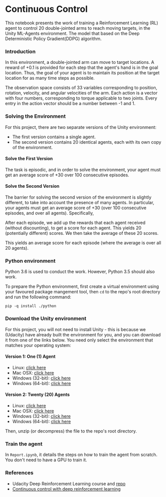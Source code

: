 # Continuous Control

This notebook presents the work of training a Reinforcement Learning (RL) agent to control 20 double-jointed arms to reach moving targets, in the Unity ML-Agents environment. The model that based on the Deep Deterministic Policy Gradient(DDPG) algorithm.


### Introduction
In this environment, a double-jointed arm can move to target locations. A reward of +0.1 is provided for each step that the agent's hand is in the goal location. Thus, the goal of your agent is to maintain its position at the target location for as many time steps as possible.

The observation space consists of 33 variables corresponding to position, rotation, velocity, and angular velocities of the arm. Each action is a vector with four numbers, corresponding to torque applicable to two joints. Every entry in the action vector should be a number between -1 and 1.

### Solving the Environment
For this project, there are two separate versions of the Unity environment:

- The first version contains a single agent.
- The second version contains 20 identical agents, each with its own copy of the environment.

#### Solve the First Version
The task is episodic, and in order to solve the environment, your agent must get an average score of +30 over 100 consecutive episodes.

#### Solve the Second Version
The barrier for solving the second version of the environment is slightly different, to take into account the presence of many agents. In particular, your agents must get an average score of +30 (over 100 consecutive episodes, and over all agents). Specifically,

After each episode, we add up the rewards that each agent received (without discounting), to get a score for each agent. This yields 20 (potentially different) scores. We then take the average of these 20 scores.

This yields an average score for each episode (where the average is over all 20 agents).

### Python environment
Python 3.6 is used to conduct the work. However, Python 3.5 should also work.

To prepare the Python environment, first create a virtual environment using your favoured package mangement tool, then `cd` to the repo's root directory and run the following command:

```
pip -q install ./python
```

### Download the Unity environment
For this project, you will not need to install Unity - this is because we (Udacity) have already built the environment for you, and you can download it from one of the links below. You need only select the environment that matches your operating system:

#### Version 1: One (1) Agent
- Linux: [click here](https://s3-us-west-1.amazonaws.com/udacity-drlnd/P2/Reacher/one_agent/Reacher_Linux.zip)
- Mac OSX: [click here](https://s3-us-west-1.amazonaws.com/udacity-drlnd/P2/Reacher/one_agent/Reacher.app.zip)
- Windows (32-bit): [click here](https://s3-us-west-1.amazonaws.com/udacity-drlnd/P2/Reacher/one_agent/Reacher_Windows_x86.zip)
- Windows (64-bit): [click here](https://s3-us-west-1.amazonaws.com/udacity-drlnd/P2/Reacher/one_agent/Reacher_Windows_x86_64.zip)
#### Version 2: Twenty (20) Agents
- Linux: [click here](https://s3-us-west-1.amazonaws.com/udacity-drlnd/P2/Reacher/Reacher_Linux.zip)
- Mac OSX: [click here](https://s3-us-west-1.amazonaws.com/udacity-drlnd/P2/Reacher/Reacher.app.zip)
- Windows (32-bit): [click here](https://s3-us-west-1.amazonaws.com/udacity-drlnd/P2/Reacher/Reacher_Windows_x86.zip)
- Windows (64-bit): [click here](https://s3-us-west-1.amazonaws.com/udacity-drlnd/P2/Reacher/Reacher_Windows_x86_64.zip)

Then, unzip (or decompress) the file to the repo's root directory.

### Train the agent
In `Report.ipynb`, it details the steps on how to train the agent from scratch. You don't need to have a GPU to train it.

### References
- Udacity Deep Reinforcement Learning course and [repo](https://github.com/udacity/deep-reinforcement-learning)
- [Continuous control with deep reinforcement learning](https://arxiv.org/abs/1509.02971)